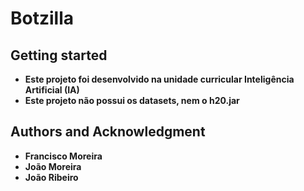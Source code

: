 # Botzilla



## Getting started

- **Este projeto foi desenvolvido na unidade curricular Inteligência Artificial (IA)**
- **Este projeto não possui os datasets, nem o h20.jar**


## Authors and Acknowledgment

- **Francisco Moreira**
- **João Moreira**
- **João Ribeiro**




